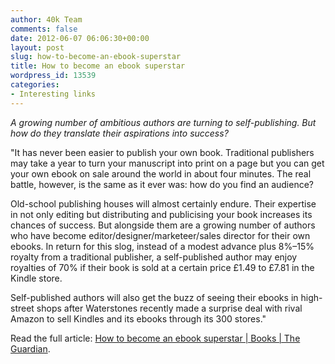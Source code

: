 ```yaml
---
author: 40k Team
comments: false
date: 2012-06-07 06:06:30+00:00
layout: post
slug: how-to-become-an-ebook-superstar
title: How to become an ebook superstar
wordpress_id: 13539
categories:
- Interesting links
---
```


_A growing number of ambitious authors are turning to self-publishing. But how do they translate their aspirations into success?_

"It has never been easier to publish your own book. Traditional publishers may take a year to turn your manuscript into print on a page but you can get your own ebook on sale around the world in about four minutes. The real battle, however, is the same as it ever was: how do you find an audience?

Old-school publishing houses will almost certainly endure. Their expertise in not only editing but distributing and publicising your book increases its chances of success. But alongside them are a growing number of authors who have become editor/designer/marketeer/sales director for their own ebooks. In return for this slog, instead of a modest advance plus 8%–15% royalty from a traditional publisher, a self-published author may enjoy royalties of 70% if their book is sold at a certain price £1.49 to £7.81 in the Kindle store.

Self-published authors will also get the buzz of seeing their ebooks in high-street shops after Waterstones recently made a surprise deal with rival Amazon to sell Kindles and its ebooks through its 300 stores."

Read the full article: [How to become an ebook superstar | Books | The Guardian](http://www.guardian.co.uk/books/2012/jun/06/become-an-ebook-superstar).
